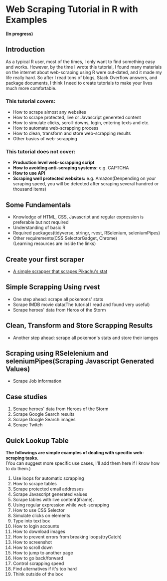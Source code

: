 # Web Scraping Tutorial in R with Examples

**(In progress)**

## Introduction

As a typical R user, most of the times, I only want to find something easy and works. However, by the time I wrote this tutorial, I found many materials on the internet about web-scraping using R were out-dated, and it made my life really hard. So after I read tons of blogs, Stack Overflow answers, and package documents, I think I need to create tutorials to make your lives much more comfortable.

### This tutorial covers:

+ How to scrape almost any websites
+ How to scrape protected, live or Javascript genereted content
+ How to simulate clicks, scroll-downs, login, entering texts and etc.
+ How to automate web-scrapping process
+ How to clean, transform and store web-scrapping results
+ Other basics of web-scrapping


### This tutorial does not cover:

+ **Production level web-scrapping script** 
+ **How to avoiding anti-scraping systems:** e.g. CAPTCHA
+ **How to use API**
+ **Scraping well protected websites:** e.g. Amazon(Denpending on your scraping speed, you will be detected after scraping several hundred or thousand items)

## Some Fundamentals

+ Knowledge of HTML, CSS, Javascript and regular expression is preferable but not required
+ Understanding of basic R
+ Required packages(tidyverse, stringr, rvest, RSelenium, seleniumPipes)
+ Other requirements(CSS SelectorGadget, Chrome)  
(Learning resources are inside the links)

## Create your first scraper

+ [A simple scrapper that scrapes Pikachu's stat](https://yifu-yan.netlify.com/tutorial/a-simple-scrapper-that-scrapes-pikachu-s-stat/)

## Simple Scrapping Using rvest

+ One step ahead: scrape all pokemons' stats
+ Scrape IMDB movie data(The tutorial I read and found very useful)
+ Scrape heroes' data from Heros of the Storm

## Clean, Transform and Store Scrapping Results

+ Another step ahead: scrape all pokemon's stats and store their iamges

## Scraping using RSelelenium and seleniumPipes(Scraping Javascript Generated Values)

+ Scrape Job information 

## Case studies

1. Scrape heroes' data from Heroes of the Storm
2. Scrape Google Search results
1. Scrape Google Search images
3. Scrape Twitch


## Quick Lookup Table

**The followings are simple examples of dealing with specific web-scraping tasks.**  
(You can suggest more specific use cases, I'll add them here if I know how to do them.)

1. Use loops for automatic scrapping
1. How to scrape tables
1. Scrape protected email addresses
2. Scrape Javascript generated values
3. Scrape tables with live content(iframe).
4. Using regular expression while web-scrapping
5. How to use CSS Selector
6. Simulate clicks on elements
7. Type into text box
1. How to login accounts
8. How to download images
1. How to prevent errors from breaking loops(tryCatch)
1. How to screenshot
1. How to scroll down
1. How to jump to another page
1. How to go back/forward
1. Control scrapping speed
1. Find alternatives if it's too hard
1. Think outside of the box
